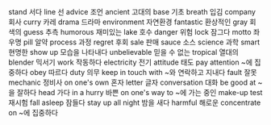 stand		서다
line	선
advice		조언
ancient		고대의
base		기초
breath		입김
company		회사
curry		카레
drama		드라마
environment	자연환경
fantastic	환상적인
gray		회색의
guess		추측
humorous	재미있는
lake		호수
danger		위험
lock		잠그다
motto		좌우명
pill		알약
process		과정
regret		후회
sale		판매
sauce		소스
science		과학
smart		현명한
show up		모습을 나타내다
unbelievable	믿을 수 없는
tropical	열대의
blender		믹서기
work		작동하다
electricity	전기
attitude	태도
pay attention	~에 집중하다
obey		따르다
duty	의무
keep in touch with	~와 연락하고 지내다
fault	잘못
mechanic	정비사
on one's own	혼자
letter		글자
conversation	대화
be good at	~을 잘하다
head		가다
in a hurry	바쁜
on one's way to	~에 가는 중인
make-up test	재시험
fall asleep	잠들다
stay up all night	밤을 새다
harmful		해로운
concentrate on		~에 집중하다